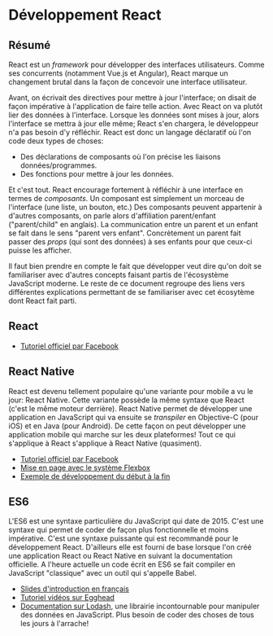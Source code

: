 # Développement React

## Résumé

React est un *framework* pour développer des interfaces utilisateurs. Comme ses concurrents (notamment Vue.js et Angular), React marque un changement brutal dans la façon de concevoir une interface utilisateur.

Avant, on écrivait des directives pour mettre à jour l'interface; on disait de façon impérative à l'application de faire telle action. Avec React on va plutôt lier des données à l'interface. Lorsque les données sont mises à jour, alors l'interface se mettra à jour elle même; React s'en chargera, le développeur n'a pas besoin d'y réfléchir. React est donc un langage déclaratif où l'on code deux types de choses:

- Des déclarations de composants où l'on précise les liaisons données/programmes.
- Des fonctions pour mettre à jour les données.

Et c'est tout. React encourage fortement à réfléchir à une interface en termes de *composants*. Un composant est simplement un morceau de l'interface (une liste, un bouton, etc.) Des composants peuvent appartenir à d'autres composants, on parle alors d'affiliation parent/enfant ("parent/child" en anglais). La communication entre un parent et un enfant se fait dans le sens "parent vers enfant". Concrètement un parent fait passer des *props* (qui sont des données) à ses enfants pour que ceux-ci puisse les afficher.

Il faut bien prendre en compte le fait que développer veut dire qu'on doit se familiariser avec d'autres concepts faisant partis de l'écosystème JavaScript moderne. Le reste de ce document regroupe des liens vers différentes explications permettant de se familiariser avec cet écosytème dont React fait parti.

## React

- [Tutoriel officiel par Facebook](https://facebook.github.io/react/tutorial/tutorial.html)

## React Native

React est devenu tellement populaire qu'une variante pour mobile a vu le jour: React Native. Cette variante possède la même syntaxe que React (c'est le même moteur derrière). React Native permet de développer une application en JavaScript qui va ensuite se *transpiler* en Objective-C (pour iOS) et en Java (pour Android). De cette façon on peut développer une application mobile qui marche sur les deux plateformes! Tout ce qui s'applique à React s'applique à React Native (quasiment).

- [Tutoriel officiel par Facebook](https://facebook.github.io/react-native/docs/getting-started.html#content)
- [Mise en page avec le système Flexbox](http://moduscreate.com/react-native-layout-system/)
- [Exemple de développement du début à la fin](https://www.raywenderlich.com/126063/react-native-tutorial)

## ES6

L'ES6 est une syntaxe particulière du JavaScript qui date de 2015. C'est une syntaxe qui permet de coder de façon plus fonctionnelle et moins impérative. C'est une syntaxe puissante qui est recommandé pour le développement React. D'ailleurs elle est fourni de base lorsque l'on créé une application React ou React Native en suivant la documentation officielle. A l'heure actuelle un code écrit en ES6 se fait compiler en JavaScript "classique" avec un outil qui s'appelle Babel.

- [Slides d'introduction en français](http://fr.slideshare.net/jucrouzet/prsentation-de-ecmascript-6)
- [Tutoriel vidéos sur Egghead](https://egghead.io/courses/learn-es6-ecmascript-2015)
- [Documentation sur Lodash](https://lodash.com/docs/4.17.2), une librairie incontournable pour manipuler des données en JavaScript. Plus besoin de coder des choses de tous les jours à l'arrache!
